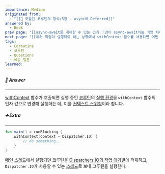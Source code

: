 ```yaml
---
importance: Medium
originated from:
  - "[[📘 코틀린 코루틴의 정석/5장 - async와 Deferred]]"
answered by:
  - Book
prev page: "[[async-await를 대체할 수 있는 것과 그것이 async-await와는 어떤 차이가 있는지 설명해주세요.]]"
next page: "[[여러 작업이 실행돼야 하는 상황에서 withContext 함수를 사용하면 어떤 문제가 발생할 수 있을까요?]]"
tags:
  - Coroutine
  - 코루틴
  - Questions
  - 예상_질문
learned:
---
```

##### 💬 Answer
---
[withContext](withContext.md) 함수가 호출되면 실행 중인 [코루틴](코루틴.md)의 [실행 환경](실행%20환경.md)을 `withContext` 함수의 인자 값으로 변경해 실행하는 데, 이를 [컨텍스트 스위칭](컨텍스트%20스위칭.md)이라 합니다.

##### ➕ Extra
---
```kotlin
fun main() = runBlocking {
    withContext(context = Dispatcher.IO) {
        // do something...
    }
}
```

[메인 스레드](메인%20스레드.md)에서 실행되던 코루틴을 [Dispatchers.IO](Dispatchers.IO.md)의 [작업 대기열](작업%20대기열.md)에 적재하고, `Dispatcher.IO`가 사용할 수 있는 [스레드](스레드.md)로 보내 코루틴을 실행한다.
